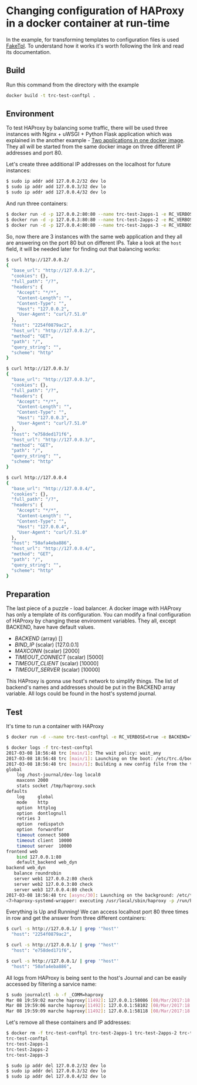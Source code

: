 # Changing configuration of HAProxy in a docker container at run-time

In the example, for transforming templates to configuration files is used [FakeTpl](https://github.com/vorakl/FakeTpl).
To understand how it works it's worth following the link and read its documentation.

## Build

Run this command from the directory with the example

```bash
docker build -t trc-test-conftpl .
```

## Environment

To test HAProxy by balancing some traffic, there will be used three instances with Nginx + uWSGI + Python Flask application which was explained in the another example - [Two applications in one docker image](https://github.com/vorakl/TrivialRC/tree/master/examples/docker-two-apps). They all will be started from the same docker image on three different IP addresses and port 80.

Let's create three additional IP addresses on the localhost for future instances:

```bash
$ sudo ip addr add 127.0.0.2/32 dev lo
$ sudo ip addr add 127.0.0.3/32 dev lo
$ sudo ip addr add 127.0.0.4/32 dev lo
```

And run three containers:

```bash
$ docker run -d -p 127.0.0.2:80:80 --name trc-test-2apps-1 -e RC_VERBOSE=true trc-test-2apps
$ docker run -d -p 127.0.0.3:80:80 --name trc-test-2apps-2 -e RC_VERBOSE=true trc-test-2apps
$ docker run -d -p 127.0.0.4:80:80 --name trc-test-2apps-3 -e RC_VERBOSE=true trc-test-2apps
```

So, now there are 3 instances with the same web application and they all are answering on the port 80 but on different IPs.
Take a look at the `host` field, it will be needed later for finding out that balancing works:

```bash
$ curl http://127.0.0.2/
{
  "base_url": "http://127.0.0.2/",
  "cookies": {},
  "full_path": "/?",
  "headers": {
    "Accept": "*/*",
    "Content-Length": "",
    "Content-Type": "",
    "Host": "127.0.0.2",
    "User-Agent": "curl/7.51.0"
  },
  "host": "2254f0879ac2",
  "host_url": "http://127.0.0.2/",
  "method": "GET",
  "path": "/",
  "query_string": "",
  "scheme": "http"
}

$ curl http://127.0.0.3/
{
  "base_url": "http://127.0.0.3/",
  "cookies": {},
  "full_path": "/?",
  "headers": {
    "Accept": "*/*",
    "Content-Length": "",
    "Content-Type": "",
    "Host": "127.0.0.3",
    "User-Agent": "curl/7.51.0"
  },
  "host": "e758ded171f6",
  "host_url": "http://127.0.0.3/",
  "method": "GET",
  "path": "/",
  "query_string": "",
  "scheme": "http"
}

$ curl http://127.0.0.4
{
  "base_url": "http://127.0.0.4/",
  "cookies": {},
  "full_path": "/?",
  "headers": {
    "Accept": "*/*",
    "Content-Length": "",
    "Content-Type": "",
    "Host": "127.0.0.4",
    "User-Agent": "curl/7.51.0"
  },
  "host": "50afa4eba886",
  "host_url": "http://127.0.0.4/",
  "method": "GET",
  "path": "/",
  "query_string": "",
  "scheme": "http"
}
```

## Preparation

The last piece of a puzzle - load balancer. 
A docker image with HAProxy has only a template of its configuration.
You can modify a final configuration of HAProxy by changing these environment variables.
They all, except BACKEND, have have default values.

* *BACKEND* (array) []
* *BIND_IP* (scalar) [127.0.0.1]
* *MAXCONN* (scalar) [2000]
* *TIMEOUT_CONNECT* (scalar) [5000]
* *TIMEOUT_CLIENT* (scalar) [10000]
* *TIMEOUT_SERVER* (scalar) [10000]

This HAProxy is gonna use host's network to simplify things. The list of backend's names and addresses should be put in the BACKEND array variable. All logs could be found in the host's systemd journal.

## Test

It's time to run a container with HAProxy

```bash
$ docker run -d --name trc-test-conftpl -e RC_VERBOSE=true -e BACKEND="([web1]=127.0.0.2 [web2]=127.0.0.3 [web3]=127.0.0.4)" --net=host -v /run/systemd/journal/:/host-journal trc-test-conftpl

$ docker logs -f trc-test-conftpl
2017-03-08 18:56:48 trc [main/1]: The wait policy: wait_any
2017-03-08 18:56:48 trc [main/1]: Launching on the boot: /etc/trc.d/boot.make-conf
2017-03-08 18:56:48 trc [main/1]: Building a new config file from the template:
global
    log /host-journal/dev-log local0
    maxconn 2000
    stats socket /tmp/haproxy.sock
defaults
    log     global
    mode    http
    option  httplog
    option  dontlognull
    retries 3
    option  redispatch
    option  forwardfor
    timeout connect 5000
    timeout client  10000
    timeout server  10000
frontend web
    bind 127.0.0.1:80
    default_backend web_dyn
backend web_dyn
   balance roundrobin
   server web1 127.0.0.2:80 check
   server web2 127.0.0.3:80 check
   server web3 127.0.0.4:80 check
2017-03-08 18:56:48 trc [async/30]: Launching on the background: /etc/trc.d/async.haproxy
<7>haproxy-systemd-wrapper: executing /usr/local/sbin/haproxy -p /run/haproxy.pid -f /usr/local/etc/haproxy/haproxy.cfg -Ds 
```

Everything is Up and Running!
We can access localhost port 80 three times in row and get the answer from three different containers:

```bash
$ curl -s http://127.0.0.1/ | grep '"host"'
  "host": "2254f0879ac2", 

$ curl -s http://127.0.0.1/ | grep '"host"'
  "host": "e758ded171f6", 

$ curl -s http://127.0.0.1/ | grep '"host"'
  "host": "50afa4eba886", 
```

All logs from HAProxy is being sent to the host's Journal and can be easily accessed by filtering a sarvice name:

```bash
$ sudo journalctl -b -f _COMM=haproxy
Mar 08 19:59:02 marche haproxy[11492]: 127.0.0.1:58086 [08/Mar/2017:18:59:02.514] web web_dyn/web1 0/0/0/2/2 200 566 - - ---- 1/1/0/1/0 0/0 "GET / HTTP/1.1"
Mar 08 19:59:06 marche haproxy[11492]: 127.0.0.1:58102 [08/Mar/2017:18:59:06.123] web web_dyn/web2 0/0/0/2/2 200 566 - - ---- 1/1/0/1/0 0/0 "GET / HTTP/1.1"
Mar 08 19:59:09 marche haproxy[11492]: 127.0.0.1:58118 [08/Mar/2017:18:59:09.474] web web_dyn/web3 0/0/0/2/2 200 566 - - ---- 1/1/0/1/0 0/0 "GET / HTTP/1.1"
```

Let's remove all these containers and IP addresses:

```bash
$ docker rm -f trc-test-conftpl trc-test-2apps-1 trc-test-2apps-2 trc-test-2apps-3
trc-test-conftpl
trc-test-2apps-1
trc-test-2apps-2
trc-test-2apps-3

$ sudo ip addr del 127.0.0.2/32 dev lo
$ sudo ip addr del 127.0.0.3/32 dev lo
$ sudo ip addr del 127.0.0.4/32 dev lo
```

